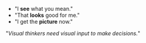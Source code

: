 - "I **see** what you mean."
- "That **looks** good for me."
- "I get the **picture** now."

"*Visual thinkers need visual input to make decisions.*"

